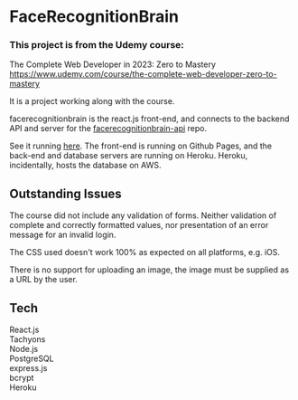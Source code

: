 # FaceRecognitionBrain

### This project is from the Udemy course: <br>

The Complete Web Developer in 2023: Zero to Mastery <br>
https://www.udemy.com/course/the-complete-web-developer-zero-to-mastery

It is a project working along with the course.<br>

facerecognitionbrain is the react.js front-end, and connects to the backend API and server for
the [facerecognitionbrain-api](https://github.com/surfingsanta/FaceRecognitionBrain-API) repo.

See it running [here](https://surfingsanta.github.io/FaceRecognitionBrain/). The front-end is running on Github Pages,
and the back-end and database servers are running on Heroku. Heroku, incidentally, hosts the database on AWS.

## Outstanding Issues

The course did not include any validation of forms. Neither validation of complete and correctly formatted values, nor
presentation of an error message for an invalid login.

The CSS used doesn't work 100% as expected on all platforms, e.g. iOS.

There is no support for uploading an image, the image must be supplied as a URL by the user.

## Tech

React.js  
Tachyons  
Node.js  
PostgreSQL  
express.js  
bcrypt  
Heroku
